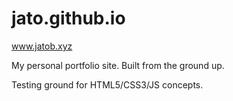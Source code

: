 # jato.github.io
www.jatob.xyz

My personal portfolio site. Built from the ground up.

Testing ground for HTML5/CSS3/JS concepts. 
